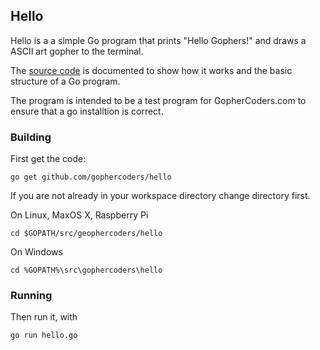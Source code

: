 ## Hello

Hello is a a simple Go program that prints "Hello Gophers!"
and draws a ASCII art gopher to the terminal.

The [source code](https://github.com/gophercoders/hello/blob/master/hello.go)
 is documented to show how it works and the basic structure of a Go program.

The program is intended to be a test program for GopherCoders.com to ensure
that a go installtion is correct.

### Building

First get the code:

`go get github.com/gophercoders/hello`

If you are not already in your workspace directory change directory first.

On Linux, MaxOS X, Raspberry Pi

`cd $GOPATH/src/geophercoders/hello`

On Windows

`cd %GOPATH%\src\gophercoders\hello`

### Running

Then run it, with

`go run hello.go`
